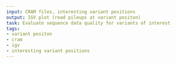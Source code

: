 ```yaml
---
input: CRAM files, interesting variant positions
output: IGV plot (read pileups at variant positon)
task: Evaluate sequence data quality for variants of interest
tags:
- variant positon
- cram
- igv
- interesting variant positions
---
```


